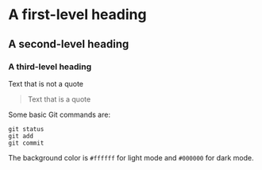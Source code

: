 # A first-level heading
## A second-level heading
### A third-level heading

Text that is not a quote
> Text that is a quote

Some basic Git commands are:
```
git status
git add
git commit
```

The background color is `#ffffff` for light mode and `#000000` for dark mode.
